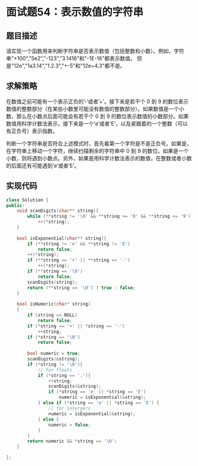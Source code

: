 # 面试题54：表示数值的字符串

## 题目描述

请实现一个函数用来判断字符串是否表示数值（包括整数和小数）。例如，字符串"+100","5e2","-123","3.1416"和"-1E-16"都表示数值。 但是"12e","1a3.14","1.2.3","+-5"和"12e+4.3"都不是。

## 求解策略

在数值之前可能有一个表示正负的’-‘或者’+’。接下来是若干个 0 到 9 的数位表示数值的整数部分（在某些小数里可能没有数值的整数部分）。如果数值是一个小数，那么在小数点后面可能会有若干个 0 到 9 的数位表示数值的小数部分。如果数值用科学计数法表示，接下来是一个’e’或者‘E’，以及紧跟着的一个整数（可以有正负号）表示指数。

判断一个字符串是否符合上述模式时，首先看第一个字符是不是正负号。如果是，在字符串上移动一个字符，继续扫描剩余的字符串中 0 到 9 的数位。如果是一个小数，则将遇到小数点。另外，如果是用科学计数法表示的数值，在整数或者小数的后面还有可能遇到’e’或者’E’。

## 实现代码

```c++
class Solution {
public:
    void scanDigits(char** string){
        while (**string != '\0' && **string >= '0' && **string <= '9')
            ++(*string);
    }
    
    bool isExponential(char** string){
        if (**string != 'e' && **string != 'E')
            return false;
        ++(*string);
        if (**string == '+' || **string == '-')
            ++(*string);
        if (**string == '\0')
            return false;
        scanDigits(string);
        return (**string == '\0') ? true : false;
    }
    
    bool isNumeric(char* string)
    {
        if (string == NULL)
            return false;
        if (*string == '+' || *string == '-')
            ++string;
        if (*string == '\0')
            return false;
        
        bool numeric = true;
        scanDigits(&string);
        if (*string != '\0'){
            // for floats
            if (*string == '.'){
                ++string;
                scanDigits(&string);
                if (*string == 'e' || *string == 'E')
                    numeric = isExponential(&string);
            } else if (*string == 'e' || *string == 'E') {
                // for intergers
                numeric = isExponential(&string);
            } else {
                numeric = false;
            }
        }
        return numeric && *string == '\0';
    }

};
```
